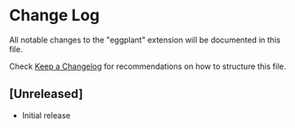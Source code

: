 # Change Log

All notable changes to the "eggplant" extension will be documented in this file.

Check [Keep a Changelog](http://keepachangelog.com/) for recommendations on how to structure this file.

## [Unreleased]

- Initial release